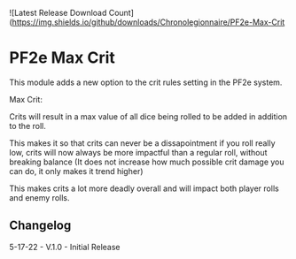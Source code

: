 ![Latest Release Download Count](https://img.shields.io/github/downloads/Chronolegionnaire/PF2e-Max-Crit
# PF2e Max Crit

This module adds a new option to the crit rules setting in the PF2e system.

Max Crit:

Crits will result in a max value of all dice being rolled to be added in addition to the roll.

This makes it so that crits can never be a dissapointment if you roll really low, crits will now always be more impactful than a regular roll,
without breaking balance (It does not increase how much possible crit damage you can do, it only makes it trend higher)

This makes crits a lot more deadly overall and will impact both player rolls and enemy rolls.

## Changelog

5-17-22 - V.1.0 - Initial Release